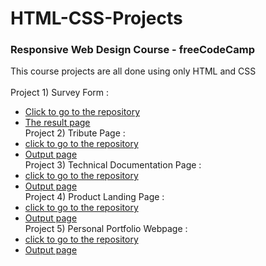 # HTML-CSS-Projects
### Responsive Web Design Course - freeCodeCamp
This course projects are all done using only HTML and CSS </br></br>
Project 1) Survey Form :       
- [Click to go to the repository](https://github.com/PariyaPl/survey-form)
- [The result page](https://pariyapl.github.io/survey-form/)</br>
Project 2) Tribute Page :
- [click to go to the repository](https://github.com/PariyaPl/The-Person)
- [Output page](https://pariyapl.github.io/The-Person/)</br>
Project 3) Technical Documentation Page :
- [click to go to the repository](https://github.com/PariyaPl/Courses-Overview)
- [Output page](https://pariyapl.github.io/Courses-Overview/)</br>
Project 4) Product Landing Page :
- [click to go to the repository](https://github.com/PariyaPl/Project-Steps)
- [Output page](https://pariyapl.github.io/Project-Steps/)</br>
Project 5) Personal Portfolio Webpage :
- [click to go to the repository](https://github.com/PariyaPl/Overview)
- [Output page](https://pariyapl.github.io/Overview/)</br>
